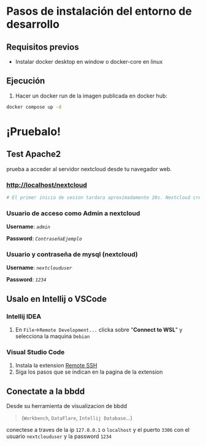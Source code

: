 # Pasos de instalación del entorno de desarrollo
## Requisitos previos
- Instalar docker desktop en window o docker-core en linux

## Ejecución

1. Hacer un docker run de la imagen publicada en docker hub:
````sh
docker compose up -d
````

# ¡Pruebalo!

## Test Apache2

prueba a acceder al servidor nextcloud desde tu navegador web.

### [http://localhost/nextcloud](http://localhost/nextcloud)
````sh
# El primer inicio de sesion tardara aproximadamente 20s. Nextcloud creara los datos del usuario
````

### Usuario de acceso como Admin a nextcloud
**Username**:
*`admin`*

**Password**:
*`ContraseñaEjemplo`*

### Usuario y contraseña de mysql (nextcloud)
**Username**:
*`nextclouduser`*

**Password**:
*`1234`*

## Usalo en Intellij o VSCode
### Intellij IDEA
1. En `File`->`Remote Development...` clicka sobre "**Connect to WSL**" y selecciona la maquina `Debian`
### Visual Studio Code

1. Instala la extension [Remote SSH](https://marketplace.visualstudio.com/items?itemName=ms-vscode-remote.remote-ssh)
2. Siga los pasos que se indican en la pagina de la extension
## Conectate a la bbdd
Desde su herramienta de visualizacion de bbdd

> (`Workbench`, `DataFlare`, `Intellij Database`...)

conectese a traves de la ip `127.0.0.1` o `localhost` y el puerto `3306` con el usuario `nextclouduser` y la password `1234`